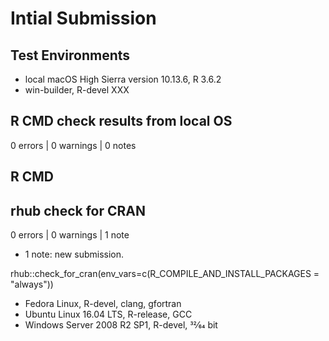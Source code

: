 # Intial Submission

## Test Environments

* local macOS High Sierra version 10.13.6, R 3.6.2
* win-builder, R-devel XXX

## R CMD check results from local OS
0 errors | 0 warnings | 0 notes

## R CMD  


## rhub check for CRAN 
0 errors | 0 warnings | 1 note

* 1 note: new submission. 

rhub::check_for_cran(env_vars=c(R_COMPILE_AND_INSTALL_PACKAGES = "always"))
* Fedora Linux, R-devel, clang, gfortran
* Ubuntu Linux 16.04 LTS, R-release, GCC
* Windows Server 2008 R2 SP1, R-devel, 32⁄64 bit